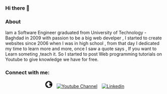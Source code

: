 ### Hi there 👋
### About
Iam a Software Engineer graduated from University of Technology - Baghdad in 2009 with passion to be a big web develper , I started to create websites since 2006 when I was in high school , from that day I dedicated my time to learn more and more, once I saw a quote says , If you want to Learn someting ,teach it. So I started to post Web programming tutorials on Youtube to give knowledge we have for free.

### Connect with me:


<p align="center">
<a href="https://osama.app"><img src="https://raw.githubusercontent.com/iconic/open-iconic/master/svg/globe.svg" alt="Official Website" width="22px" style="padding:0 5px 0 5px"></a>
<a href="https://www.youtube.com/IQTECH/"><img src="https://cdn.jsdelivr.net/npm/simple-icons@v3/icons/youtube.svg" alt="Youtube Channel" width="22px" style="padding:0 5px 0 5px"></a>
<a href="https://www.linkedin.com/in/osamahhasan/"><img src="https://cdn.jsdelivr.net/npm/simple-icons@v3/icons/linkedin.svg" alt="Linkedin" width="22px" style="padding:0 5px 0 5px"></a>
</p>


<!--
**hawkiq/hawkiq** is a ✨ _special_ ✨ repository because its `README.md` (this file) appears on your GitHub profile.

Here are some ideas to get you started:

- 🔭 I’m currently working on ...
- 🌱 I’m currently learning ...
- 👯 I’m looking to collaborate on ...
- 🤔 I’m looking for help with ...
- 💬 Ask me about ...
- 📫 How to reach me: ...
- 😄 Pronouns: ...
- ⚡ Fun fact: ...
-->
